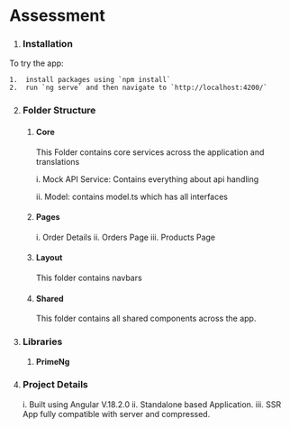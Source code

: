 # Assessment

1. ### Installation

To try the app:

    1.  install packages using `npm install`
    2.  run `ng serve` and then navigate to `http://localhost:4200/`

2.  ### Folder Structure

    1. #### Core

       This Folder contains core services across the application and translations

       i. Mock API Service: Contains everything about api handling

       ii. Model: contains model.ts which has all interfaces

    2. #### Pages

       i. Order Details
       ii. Orders Page
       iii. Products Page

    3. #### Layout

       This folder contains navbars

    4. #### Shared

       This folder contains all shared components across the app.

3.  ### Libraries

    1. **PrimeNg**

4.  ### Project Details

    i. Built using Angular V.18.2.0
    ii. Standalone based Application.
    iii. SSR App fully compatible with server and compressed.
